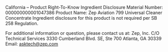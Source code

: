  
 
 
California – Product Right-To-Know Ingredient Disclosure 
Material Number: 000000000001047386 
Product Name: Zep Aviation 799 Universal Cleaner Concentrate 
Ingredient disclosure for this product is not required per SB 258 Regulation. 
 
For additional information or question, please contact us at: 
Zep, Inc. 
C/O Technical Services 
3330 Cumberland Blvd. SE, Ste 700 
Atlanta, GA 30339 
Email: asktech@zep.com 
 
 
 
 
